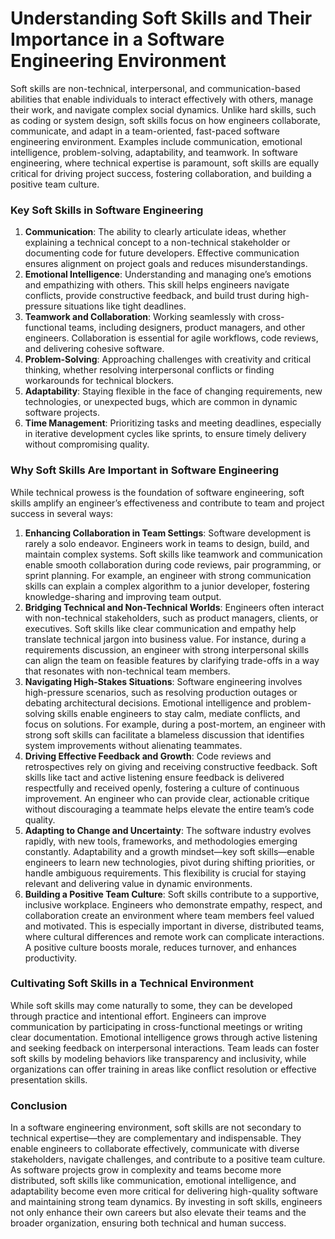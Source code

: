 # Understanding Soft Skills and Their Importance in a Software Engineering Environment

Soft skills are non-technical, interpersonal, and communication-based abilities that enable individuals to interact effectively with others, manage their work, and navigate complex social dynamics. Unlike hard skills, such as coding or system design, soft skills focus on how engineers collaborate, communicate, and adapt in a team-oriented, fast-paced software engineering environment. Examples include communication, emotional intelligence, problem-solving, adaptability, and teamwork. In software engineering, where technical expertise is paramount, soft skills are equally critical for driving project success, fostering collaboration, and building a positive team culture.

### Key Soft Skills in Software Engineering

1. **Communication**: The ability to clearly articulate ideas, whether explaining a technical concept to a non-technical stakeholder or documenting code for future developers. Effective communication ensures alignment on project goals and reduces misunderstandings.  
2. **Emotional Intelligence**: Understanding and managing one’s emotions and empathizing with others. This skill helps engineers navigate conflicts, provide constructive feedback, and build trust during high-pressure situations like tight deadlines.  
3. **Teamwork and Collaboration**: Working seamlessly with cross-functional teams, including designers, product managers, and other engineers. Collaboration is essential for agile workflows, code reviews, and delivering cohesive software.  
4. **Problem-Solving**: Approaching challenges with creativity and critical thinking, whether resolving interpersonal conflicts or finding workarounds for technical blockers.  
5. **Adaptability**: Staying flexible in the face of changing requirements, new technologies, or unexpected bugs, which are common in dynamic software projects.  
6. **Time Management**: Prioritizing tasks and meeting deadlines, especially in iterative development cycles like sprints, to ensure timely delivery without compromising quality.

### Why Soft Skills Are Important in Software Engineering

While technical prowess is the foundation of software engineering, soft skills amplify an engineer’s effectiveness and contribute to team and project success in several ways:

1. **Enhancing Collaboration in Team Settings**: Software development is rarely a solo endeavor. Engineers work in teams to design, build, and maintain complex systems. Soft skills like teamwork and communication enable smooth collaboration during code reviews, pair programming, or sprint planning. For example, an engineer with strong communication skills can explain a complex algorithm to a junior developer, fostering knowledge-sharing and improving team output.  
2. **Bridging Technical and Non-Technical Worlds**: Engineers often interact with non-technical stakeholders, such as product managers, clients, or executives. Soft skills like clear communication and empathy help translate technical jargon into business value. For instance, during a requirements discussion, an engineer with strong interpersonal skills can align the team on feasible features by clarifying trade-offs in a way that resonates with non-technical team members.  
3. **Navigating High-Stakes Situations**: Software engineering involves high-pressure scenarios, such as resolving production outages or debating architectural decisions. Emotional intelligence and problem-solving skills enable engineers to stay calm, mediate conflicts, and focus on solutions. For example, during a post-mortem, an engineer with strong soft skills can facilitate a blameless discussion that identifies system improvements without alienating teammates.  
4. **Driving Effective Feedback and Growth**: Code reviews and retrospectives rely on giving and receiving constructive feedback. Soft skills like tact and active listening ensure feedback is delivered respectfully and received openly, fostering a culture of continuous improvement. An engineer who can provide clear, actionable critique without discouraging a teammate helps elevate the entire team’s code quality.  
5. **Adapting to Change and Uncertainty**: The software industry evolves rapidly, with new tools, frameworks, and methodologies emerging constantly. Adaptability and a growth mindset—key soft skills—enable engineers to learn new technologies, pivot during shifting priorities, or handle ambiguous requirements. This flexibility is crucial for staying relevant and delivering value in dynamic environments.  
6. **Building a Positive Team Culture**: Soft skills contribute to a supportive, inclusive workplace. Engineers who demonstrate empathy, respect, and collaboration create an environment where team members feel valued and motivated. This is especially important in diverse, distributed teams, where cultural differences and remote work can complicate interactions. A positive culture boosts morale, reduces turnover, and enhances productivity.

### Cultivating Soft Skills in a Technical Environment

While soft skills may come naturally to some, they can be developed through practice and intentional effort. Engineers can improve communication by participating in cross-functional meetings or writing clear documentation. Emotional intelligence grows through active listening and seeking feedback on interpersonal interactions. Team leads can foster soft skills by modeling behaviors like transparency and inclusivity, while organizations can offer training in areas like conflict resolution or effective presentation skills.

### Conclusion

In a software engineering environment, soft skills are not secondary to technical expertise—they are complementary and indispensable. They enable engineers to collaborate effectively, communicate with diverse stakeholders, navigate challenges, and contribute to a positive team culture. As software projects grow in complexity and teams become more distributed, soft skills like communication, emotional intelligence, and adaptability become even more critical for delivering high-quality software and maintaining strong team dynamics. By investing in soft skills, engineers not only enhance their own careers but also elevate their teams and the broader organization, ensuring both technical and human success.

